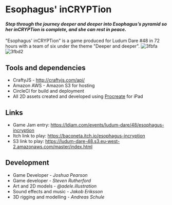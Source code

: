 # Esophagus' inCRYPTion
#### _Step through the journey deeper and deeper into Esophagus’s pyramid so her inCRYPTion is complete, and she can rest in peace._

"Esophagus' inCRYPTion" is a game produced for Ludum Dare #48 in 72 hours with a team of six under the theme "Deeper and deeper".
![3fbfa](https://user-images.githubusercontent.com/36744690/162605563-64e57b9e-2484-4e89-8e59-364d80eb9207.png)
![3fbd2](https://user-images.githubusercontent.com/36744690/162605564-5ecdd974-42c6-4c42-8a05-53f3f754e162.png)

## Tools and dependencies
- CraftyJS - http://craftyjs.com/api/
- Amazon AWS - Amazon S3 for hosting
- CircleCI for build and deployment
- All 2D assets created and developed using [Procreate](https://apps.apple.com/us/app/procreate/id425073498) for iPad 

## Links
- Game Jam entry: https://ldjam.com/events/ludum-dare/48/esophagus-incryption
- Itch link to play: https://baconeta.itch.io/esophagus-incryption
- S3 link to play: https://ludum-dare-48.s3.eu-west-2.amazonaws.com/master/index.html

## Development
 - Game Developer - _Joshua Pearson_
 - Game developer - _Steven Rutherford_
 - Art and 2D models - _@adele.illustration_
 - Sound effects and music - _Jakob Eriksson_
 - 3D rigging and modelling - _Andreas Schule_
 
